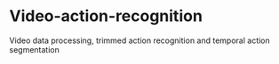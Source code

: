 # Video-action-recognition
Video data processing, trimmed action recognition and temporal action segmentation
